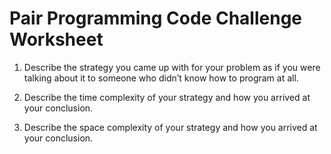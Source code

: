 Pair Programming Code Challenge Worksheet
=========================================

1.  Describe the strategy you came up with for your problem as if you were talking about it to someone who didn’t know how to program at all.

2.  Describe the time complexity of your strategy and how you arrived at your conclusion.

3.  Describe the space complexity of your strategy and how you arrived at your conclusion.
